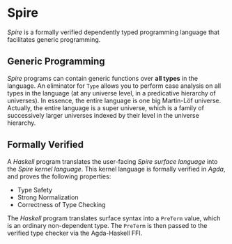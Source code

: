 Spire
=====

*Spire* is a formally verified dependently typed programming language that
facilitates generic programming.

Generic Programming
-------------------

*Spire* programs can contain generic functions over **all types** in the language.
An eliminator for `Type` allows you to perform case analysis on all types in the
language (at any universe level, in a predicative hierarchy of universes).
In essence, the entire language is one big Martin-Löf universe.
Actually, the entire language is a super universe, which is a family of successively
larger universes indexed by their level in the universe hierarchy.

Formally Verified
-----------------

A *Haskell* program translates the user-facing *Spire surface language* into the *Spire kernel language*.
This kernel language is formally verified in *Agda*, and proves the following properties:
* Type Safety
* Strong Normalization
* Correctness of Type Checking

The *Haskell* program translates surface syntax into a `PreTerm` value, which is an ordinary non-dependent
type. The `PreTerm` is then passed to the verified type checker via the Agda-Haskell FFI.
